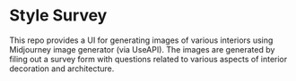 # Style Survey

This repo provides a UI for generating images of various interiors using Midjourney image generator (via UseAPI).
The images are generated by filing out a survey form with questions related to various aspects of interior decoration and architecture.
